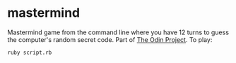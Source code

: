 # mastermind
Mastermind game from the command line where you have 12 turns to guess the 
computer's random secret code. 
Part of [The Odin Project](https://www.theodinproject.com/lessons/ruby-mastermind).
To play:
```
ruby script.rb
```
